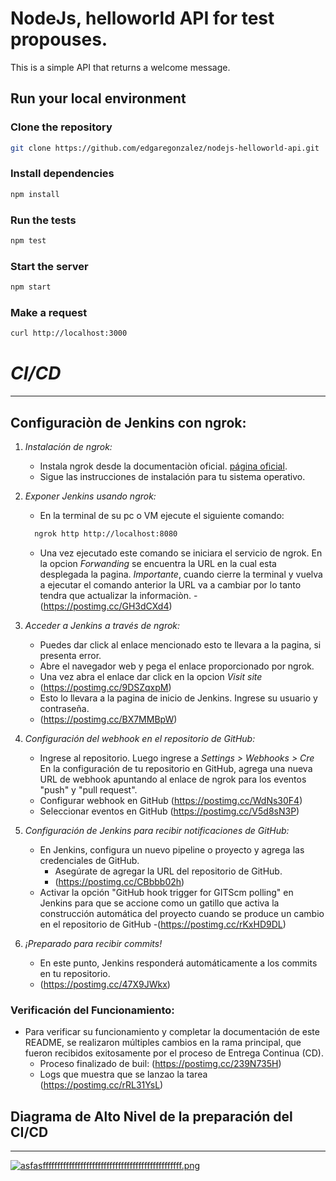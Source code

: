 # NodeJs, helloworld API for test propouses.

This is a simple API that returns a welcome message.

## Run your local environment

### Clone the repository
```bash
git clone https://github.com/edgaregonzalez/nodejs-helloworld-api.git
```

### Install dependencies
```bash
npm install
```

### Run the tests
```bash
npm test
```

### Start the server
```bash
npm start
```

### Make a request
```bash
curl http://localhost:3000
```
# *CI/CD*
---
## Configuraciòn de Jenkins con ngrok:

1. *Instalación de ngrok:*
   - Instala ngrok desde la documentaciòn oficial. [página oficial](https://ngrok.com/download).
   - Sigue las instrucciones de instalación para tu sistema operativo.

2. *Exponer Jenkins usando ngrok:*
   - En la terminal de su pc o VM ejecute el siguiente comando:
   ```bash  
     ngrok http http://localhost:8080
   ```  
   - Una vez ejecutado este comando se iniciara el servicio de ngrok. En la opcion *Forwanding* se encuentra la URL en la cual esta desplegada la pagina. *Importante*, cuando cierre la terminal y vuelva a ejecutar el comando anterior la URL va a cambiar por lo tanto tendra que actualizar la informaciòn.
     -(https://postimg.cc/GH3dCXd4)

3. *Acceder a Jenkins a través de ngrok:*
   - Puedes dar click al enlace mencionado esto te llevara a la pagina, si presenta error.
   - Abre el navegador web y pega el enlace proporcionado por ngrok.
   - Una vez abra el enlace dar click en la opcion *Visit site*
   - (https://postimg.cc/9DSZqxpM)
   - Esto lo llevara a la pagina de inicio de Jenkins. Ingrese su usuario y contraseña.
   - (https://postimg.cc/BX7MMBpW)
     
4. *Configuración del webhook en el repositorio de GitHub:*
   - Ingrese al repositorio. Luego ingrese a *Settings > Webhooks > Cre* En la configuración de tu repositorio en GitHub, agrega una nueva URL de webhook apuntando al enlace de ngrok para los eventos "push" y "pull request".
   - Configurar webhook en GitHub (https://postimg.cc/WdNs30F4) 
   - Seleccionar eventos en GitHub (https://postimg.cc/V5d8sN3P) 

5. *Configuración de Jenkins para recibir notificaciones de GitHub:*
   - En Jenkins, configura un nuevo pipeline o proyecto y agrega las credenciales de GitHub.
     - Asegúrate de agregar la URL del repositorio de GitHub.
     - (https://postimg.cc/CBbbb02h) 
   - Activar la opción "GitHub hook trigger for GITScm polling" en Jenkins para que se accione como un gatillo que activa la construcción automática del proyecto cuando se produce un cambio en el repositorio de GitHub
     -(https://postimg.cc/rKxHD9DL)

6. *¡Preparado para recibir commits!*
   - En este punto, Jenkins responderá automáticamente a los commits en tu repositorio.
   - (https://postimg.cc/47X9JWkx) 

### Verificación del Funcionamiento:

- Para verificar su funcionamiento y completar la documentación de este README, se realizaron múltiples cambios en la rama principal, que fueron recibidos exitosamente por el proceso de Entrega Continua (CD).
  - Proceso finalizado de buil: (https://postimg.cc/239N735H) 
  - Logs que muestra que se lanzao la tarea (https://postimg.cc/rRL31YsL) 

## Diagrama de Alto Nivel de la preparación del CI/CD
---

[![asfasffffffffffffffffffffffffffffffffffffffffffffffff.png](https://i.postimg.cc/K81882Vx/asfasffffffffffffffffffffffffffffffffffffffffffffffff.png)](https://postimg.cc/Mn8S9hqF)
